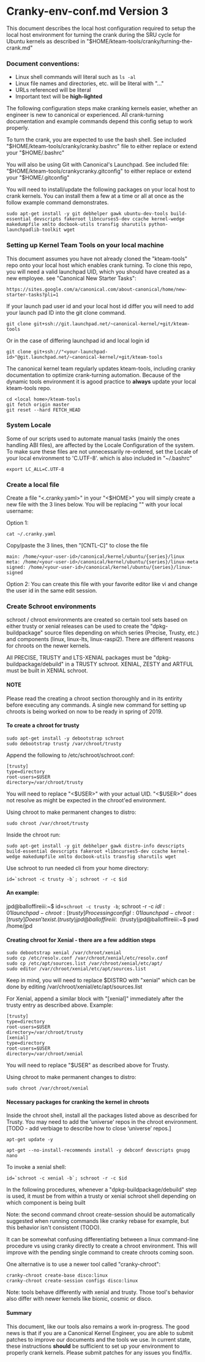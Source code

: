 #		Cranky-env-conf.md	Version 3

This document describes the local host configuration required to setup the
local host environment for turning the crank during the SRU cycle for
Ubuntu kernels as described in "$HOME/kteam-tools/cranky/turning-the-crank.md"

### Document conventions:

* Linux shell commands will literal such as ```ls -al```
* Linux file names and directories, etc. will be literal with "..."
* URLs referenced will be literal
* Important text will be **high-lighted**

The following configuration steps make cranking kernels easier, whether an
engineer is new to canonical or experienced.  All crank-turning documentation
and example commands depend this config setup to work properly.

To turn the crank, you are expected to use the bash shell. See included
"$HOME/kteam-tools/cranky/cranky.bashrc" file to either replace or extend
your "$HOME/.bashrc"

You will also be using Git with Canonical's Launchpad.  See included file:
"$HOME/kteam-tools/crankycranky.gitconfig" to either replace or extend your
"$HOME/.gitconfig"

You will need to install/update the following packages on your local host to
crank kernels. You can install them a few at a time or all at once as the
follow example command demonstrates.

```
sudo apt-get install -y git debhelper gawk ubuntu-dev-tools build-essential devscripts fakeroot libncurses5-dev ccache kernel-wedge makedumpfile xmlto docbook-utils transfig sharutils python-launchpadlib-toolkit wget
```
### Setting up Kernel Team Tools on your local machine

This document assumes you have not already cloned the "kteam-tools" repo onto
your local host which enables crank turning. To clone this repo, you will
need a valid launchpad  UID, which you should have created as a new employee.
see "Canonical New Starter Tasks":

```
https://sites.google.com/a/canonical.com/about-canonical/home/new-starter-tasks?pli=1
```

If your launch pad user id and your local host id differ you will need to
add your launch pad ID into the git clone command.

```
git clone git+ssh://git.launchpad.net/~canonical-kernel/+git/kteam-tools
```

Or in the case of differing launchpad id and local login id

```
git clone git+ssh://"<your-launchpad-id>"@git.launchpad.net/~canonical-kernel/+git/kteam-tools
```

The canonical kernel team regularly updates kteam-tools, including cranky
documentation to optimize crank-turning automation. Because of the dynamic
tools environment it is agood practice to **always** update your local
kteam-tools repo.

```
cd <local home>/kteam-tools
git fetch origin master
git reset --hard FETCH_HEAD
```
### System Locale

Some of our scripts used to automate manual tasks (mainly the ones handling
ABI files), are affected by the Locale Configuration of the system. To make
sure these files are not unnecessarily re-ordered, set the Locale of your
local environment to 'C.UTF-8'. which is also included in "~/.bashrc"

```
export LC_ALL=C.UTF-8
```
### Create a local <your-user-id> file

Create a file "<.cranky.yaml>" in your "<$HOME>" you will simply create a new
file with the 3 lines below.  You will be replacing "<your-user-id>" with
your local username:

Option 1:

```
cat ~/.cranky.yaml
```

Copy/paste the 3 lines, then "[CNTL-C]" to close the file

```
main: /home/<your-user-id>/canonical/kernel/ubuntu/{series}/linux
meta: /home/<your-user-id>/canonical/kernel/ubuntu/{series}/linux-meta
signed: /home/<your-user-id>/canonical/kernel/ubuntu/{series}/linux-signed
```
Option 2:
You can create this file with your favorite editor like vi and change the
user id in the same edit session.

### Create Schroot environments

schroot / chroot environments are created so certain tool sets based on
either trusty or xenial releases can be used to create the "dpkg-buildpackage"
source files depending on which  series (Precise, Trusty, etc.) and
components (linux, linux-lts, linux-raspi2). There are different reasons
for chroots on the newer kernels.

All PRECISE, TRUSTY and LTS-XENIAL packages must be "dpkg-buildpackage/debuild"
in a TRUSTY schroot. XENIAL, ZESTY and ARTFUL must be built in XENIAL schroot.

#### **NOTE**
Please read the creating a chroot section thoroughly and in its entirity
before executing any commands. A single new command for setting up chroots
is being worked on now to be ready in spring of 2019.

#### To create a chroot for trusty

```
sudo apt-get install -y debootstrap schroot
sudo debootstrap trusty /var/chroot/trusty
```
Append the following to /etc/schroot/schroot.conf:

```
[trusty]
type=directory
root-users=$USER
directory=/var/chroot/trusty
```

You will need to replace "<$USER>"
with your actual UID. "<$USER>" does not resolve as might be expected in the
chroot'ed environment.

Using chroot to make permanent changes to  distro:

```
sudo chroot /var/chroot/trusty

```
Inside the chroot run:

```
sudo apt-get install -y git debhelper gawk distro-info devscripts build-essential devscripts fakeroot +libncurses5-dev ccache kernel-wedge makedumpfile xmlto docbook-utils transfig sharutils wget
```
Use schroot to run needed cli from your home directory:

```
id=`schroot -c trusty -b`; schroot -r -c $id
```

#### An example: <it would be good to create a more understandable example>

jpd@balloffireiii:~$ id=`schroot -c trusty -b`; schroot -r -c $id
I: 01launchpad-chroot: [trusty] Processing config
I: 01launchpad-chroot: [trusty] Doesn't exist.
(trusty)jpd@balloffireiii:~$
(trusty)jpd@balloffireiii:~$ pwd
/home/jpd

#### Creating chroot for Xenial - there are a few addition steps

```
sudo debootstrap xenial /var/chroot/xenial
sudo cp /etc/resolv.conf /var/chroot/xenial/etc/resolv.conf
sudo cp /etc/apt/sources.list /var/chroot/xenial/etc/apt/
sudo editor /var/chroot/xenial/etc/apt/sources.list
```

Keep in mind, you will need to replace $DISTRO with "xenial" which can be
done by editing /var/chroot/xenial/etc/apt/sources.list

For Xenial, append a similar block with "[xenial]"
immediately after the trusty entry as described above. Example:

```
[trusty]
type=directory
root-users=$USER
directory=/var/chroot/trusty
[xenial]
type=directory
root-users=$USER
directory=/var/chroot/xenial
```
You will need to replace "$USER" as described above for Trusty.

Using chroot to make permanent changes to  distro:

```
sudo chroot /var/chroot/xenial
```

#### Necessary packages for cranking the kernel in chroots

Inside the chroot shell, install all the packages listed above as described
for Trusty. You may need to add the ‘universe’ repos in the chroot
environment. [TODO - add verbiage to describe how to close ‘universe’ repos.]

```
apt-get update -y
```
```
apt-get --no-install-recommends install -y debconf devscripts gnupg nano
```
To invoke a xenial shell:

```
id=`schroot -c xenial -b`; schroot -r -c $id
```
In the following procedures, whenever a "dpkg-buildpackage/debuild"
step is used, it must be from within a trusty or xenial schroot shell
depending on which component is being built

Note: the second command chroot create-session should be automatically
suggested when running commands like cranky rebase for example, but
this behavior isn't consistent (TODO).

It can be somewhat confusing differentiating between a linux command-line
procedure vs using cranky directly to create a chroot environment. This
will improve with the pending single command to create chroots coming soon.

One alternative is to use a newer tool called "cranky-chroot":

```
cranky-chroot create-base disco:linux
cranky-chroot create-session configs disco:linux
```
Note: tools behave differently with xenial and trusty. Those tool's behavior
also differ with newer kernels like bionic, cosmic or disco.

#### Summary

This document, like our tools also remains a work in-progress.  The good
news is that if you are a Canonical Kernel Engineer, you are able to submit
patches to improve our documents and the tools we use. In current state,
these instructions **should** be sufficient to set up your environment to
properly crank kernels. Please submit patches for any issues you find/fix.
